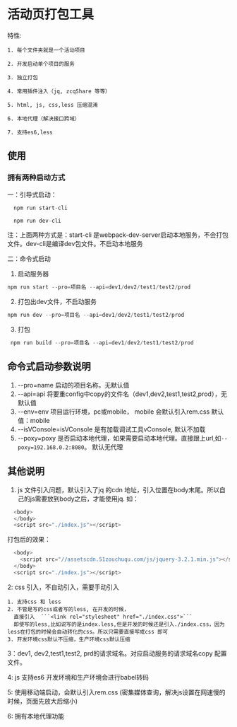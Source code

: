 # 活动页打包工具
  特性:

    1. 每个文件夹就是一个活动项目

    2. 开发启动单个项目的服务

    3. 独立打包

    4. 常用插件注入（jq, zcqShare 等等）

    5. html, js, css,less 压缩混淆

    6. 本地代理（解决接口跨域）

    7. 支持es6,less

## 使用

  ### 拥有两种启动方式
  一：引导式启动：
  
  ```js
    npm run start-cli

    npm run dev-cli 
  ```
  注：上面两种方式是：start-cli 是webpack-dev-server启动本地服务，不会打包文件。dev-cli是编译dev包文件。不启动本地服务

  二：命令式启动

  1. 启动服务器
  ```js
  npm run start --pro=项目名 --api=dev1/dev2/test1/test2/prod
  ```

  2. 打包出dev文件，不启动服务
  ```js
  npm run dev --pro=项目名 --api=dev1/dev2/test1/test2/prod
  ```
  
  3. 打包
  ```js
   npm run build --pro=项目名 --api=dev1/dev2/test1/test2/prod
  ```

## 命令式启动参数说明
  1. --pro=name 启动的项目名称，无默认值
  2. --api=api  将要重config中copy的文件名（dev1,dev2,test1,test2,prod），无默认值
  3. --env=env  项目运行环境，pc或mobile， mobile 会默认引入rem.css 默认值：mobile
  4. --isVConsole=isVConsole 是有加载调试工具vConsole, 默认不加载
  5. --poxy=poxy 是否启动本地代理，如果需要启动本地代理。直接跟上url,如```--poxy=192.168.0.2:8080```。 默认无代理


## 其他说明

  1. js 文件引入问题，默认引入了jq 的cdn 地址，引入位置在body末尾。所以自己的js需要放到body之后，才能使用jq.
    如： 

  ```js
    <body>
    </body>
    <script src="./index.js"></script>
  ```
    
  打包后的效果：

  ```js
    <body>
      <script src="//assetscdn.51zouchuqu.com/js/jquery-3.2.1.min.js"></script>
    </body>
    <script src="./index.js"></script>
  ```

  2: css 引入，不自动引入，需要手动引入
  
    1. 支持css 和 less
    2. 不管是写的css或者写的less, 在开发的时候，
      直接引入  ```<link rel="stylesheet" href="./index.css">```
      即使写的less,比如说写的是index.less,但是开发的时候还是引入./index.css，因为less在打包的时候会自动转化的css。所以只需要直接写成css 即可
    3. 开发环境css默认不压缩，生产环境css默认压缩

  3：dev1, dev2,test1,test2, prd的请求域名。对应启动服务的请求域名copy 配置文件。

  4: js 支持es6 开发环境和生产环境会进行babel转码

  5: 使用移动端启动，会默认引入rem.css (密集媒体查询，解决js设置在网速慢的时候，页面先放大后缩小)

  6: 拥有本地代理功能

